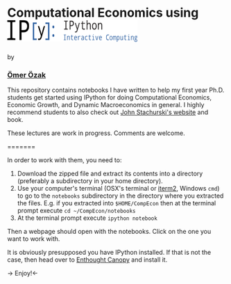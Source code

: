 # Computational Economics using <img src="./notebooks/pics/IPy_header.png" height="50px" width="300px" />

by

### [Ömer Özak](http://omerozak.com)


This repository contains notebooks I have written to help my first year Ph.D. students get started using IPython for doing Computational Economics, Economic Growth, and Dynamic Macroeconomics in general. I highly recommend students to also check out [John Stachurski's website](http://johnstachurski.net/personal/edtc.html) and book. 

These lectures are work in progress. Comments are welcome.

=======

In order to work with them, you need to:

1. Download the zipped file and extract its contents into a directory (preferably a subdirectory in your home directory). 
2. Use your computer's terminal (OSX's terminal or [iterm2](http://www.iterm2.com/), Windows `cmd`) to go to the `notebooks` subdirectory in the  directory where you extracted the files. E.g. if you extracted into `$HOME/CompEcon` then at the terminal prompt execute `cd ~/CompEcon/notebooks`
3. At the terminal prompt execute `ipython notebook`

Then a webpage should open with the notebooks. Click on the one you want to work with.

It is obviously presupposed you have IPython installed. If that is not the case, then head over to [Enthought Canopy](https://www.enthought.com/products/canopy/academic/) and install it.

-> Enjoy!<-

